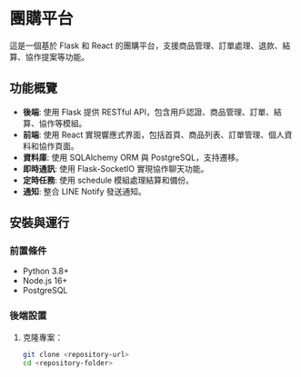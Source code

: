 # 團購平台

這是一個基於 Flask 和 React 的團購平台，支援商品管理、訂單處理、退款、結算、協作提案等功能。

## 功能概覽
- **後端**: 使用 Flask 提供 RESTful API，包含用戶認證、商品管理、訂單、結算、協作等模組。
- **前端**: 使用 React 實現響應式界面，包括首頁、商品列表、訂單管理、個人資料和協作頁面。
- **資料庫**: 使用 SQLAlchemy ORM 與 PostgreSQL，支持遷移。
- **即時通訊**: 使用 Flask-SocketIO 實現協作聊天功能。
- **定時任務**: 使用 schedule 模組處理結算和備份。
- **通知**: 整合 LINE Notify 發送通知。

## 安裝與運行

### 前置條件
- Python 3.8+
- Node.js 16+
- PostgreSQL

### 後端設置
1. 克隆專案：
   ```bash
   git clone <repository-url>
   cd <repository-folder>